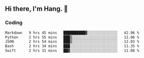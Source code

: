 ## Hi there, I'm Hang. 👋

### Coding

<!--START_SECTION:waka-->

```txt
Markdown   9 hrs 45 mins   ██████████▓░░░░░░░░░░░░░░   42.96 %
Python     2 hrs 55 mins   ███▒░░░░░░░░░░░░░░░░░░░░░   12.86 %
JSON       2 hrs 54 mins   ███▒░░░░░░░░░░░░░░░░░░░░░   12.83 %
Bash       2 hrs 34 mins   ███░░░░░░░░░░░░░░░░░░░░░░   11.35 %
Swift      2 hrs 31 mins   ██▓░░░░░░░░░░░░░░░░░░░░░░   11.08 %
```

<!--END_SECTION:waka-->
